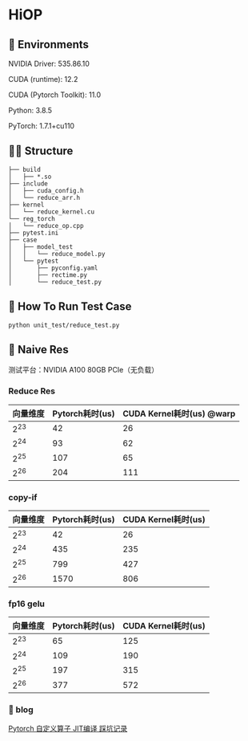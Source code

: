 # HiOP

## 🥹 Environments

NVIDIA Driver: 535.86.10

CUDA (runtime): 12.2

CUDA (Pytorch Toolkit): 11.0

Python: 3.8.5

PyTorch: 1.7.1+cu110

## 🫵🏼 Structure

```
├── build
│   ├── *.so
├── include
│   ├── cuda_config.h
│   └── reduce_arr.h
├── kernel
│   └── reduce_kernel.cu
└── reg_torch
│   └── reduce_op.cpp
├── pytest.ini
├── case
│   ├── model_test
│   │   └── reduce_model.py
│   └── pytest
│       ├── pyconfig.yaml
│       ├── rectime.py
│       └── reduce_test.py
```

## 🤪 How To Run Test Case

```shell
python unit_test/reduce_test.py
```

## 🥹 Naive Res

测试平台：NVIDIA A100 80GB PCIe（无负载）

### Reduce Res

| 向量维度 | Pytorch耗时(us) | CUDA Kernel耗时(us) @warp |
| -------- | --------------- | ------------------------- |
| $2^{23}$ | 42              | 26                        |
| $2^{24}$ | 93              | 62                        |
| $2^{25}$ | 107             | 65                        |
| $2^{26}$ | 204             | 111                       |


### copy-if

| 向量维度 | Pytorch耗时(us) | CUDA Kernel耗时(us) |
| -------- | --------------- | ------------------- |
| $2^{23}$ | 42              | 26                  |
| $2^{24}$ | 435             | 235                 |
| $2^{25}$ | 799             | 427                 |
| $2^{26}$ | 1570            | 806                 | 

### fp16 gelu

| 向量维度 | Pytorch耗时(us) | CUDA Kernel耗时(us) |
| -------- | --------------- | ------------------- |
| $2^{23}$ | 65              | 125                 |
| $2^{24}$ | 109             | 190                 |
| $2^{25}$ | 197             | 315                 |
| $2^{26}$ | 377             | 572                 | 


### 🥥 blog
[Pytorch 自定义算子 JIT编译 踩坑记录](https://blog.neysaban.one/article/287547ee-8082-49cb-a182-8fa995d0043c)